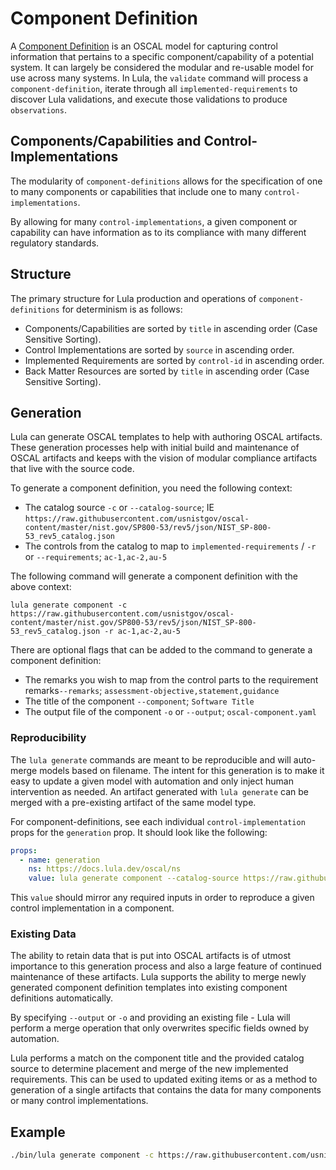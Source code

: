# Component Definition

A [Component Definition](https://pages.nist.gov/OSCAL/resources/concepts/layer/implementation/component-definition/) is an OSCAL model for capturing control information that pertains to a specific component/capability of a potential system. It can largely be considered the modular and re-usable model for use across many systems. In Lula, the `validate` command will process a `component-definition`, iterate through all `implemented-requirements` to discover Lula validations, and execute those validations to produce `observations`. 

## Components/Capabilities and Control-Implementations

The modularity of `component-definitions` allows for the specification of one to many components or capabilities that include one to many `control-implementations`.

By allowing for many `control-implementations`, a given component or capability can have information as to its compliance with many different regulatory standards. 

## Structure
The primary structure for Lula production and operations of `component-definitions` for determinism is as follows:
- Components/Capabilities are sorted by `title` in ascending order (Case Sensitive Sorting).
- Control Implementations are sorted by `source` in ascending order.
- Implemented Requirements are sorted by `control-id` in ascending order.
- Back Matter Resources are sorted by `title` in ascending order (Case Sensitive Sorting).

## Generation

Lula can generate OSCAL templates to help with authoring OSCAL artifacts. These generation processes help with initial build and maintenance of OSCAL artifacts and keeps with the vision of modular compliance artifacts that live with the source code. 

To generate a component definition, you need the following context:
- The catalog source `-c` or `--catalog-source`; IE `https://raw.githubusercontent.com/usnistgov/oscal-content/master/nist.gov/SP800-53/rev5/json/NIST_SP-800-53_rev5_catalog.json`
- The controls from the catalog to map to `implemented-requirements` / `-r` or `--requirements`; `ac-1,ac-2,au-5`

The following command will generate a component definition with the above context:
```
lula generate component -c https://raw.githubusercontent.com/usnistgov/oscal-content/master/nist.gov/SP800-53/rev5/json/NIST_SP-800-53_rev5_catalog.json -r ac-1,ac-2,au-5
```

There are optional flags that can be added to the command to generate a component definition:
- The remarks you wish to map from the control parts to the requirement remarks`--remarks`; `assessment-objective,statement,guidance`
- The title of the component `--component`; `Software Title`
- The output file of the component `-o` or `--output`; `oscal-component.yaml`

### Reproducibility  

The `lula generate` commands are meant to be reproducible and will auto-merge models based on filename. The intent for this generation is to make it easy to update a given model with automation and only inject human intervention as needed. An artifact generated with `lula generate` can be merged with a pre-existing artifact of the same model type. 

For component-definitions, see each individual `control-implementation` props for the `generation` prop. It should look like the following:
```yaml
props:
  - name: generation
    ns: https://docs.lula.dev/oscal/ns
    value: lula generate component --catalog-source https://raw.githubusercontent.com/usnistgov/oscal-content/master/nist.gov/SP800-53/rev5/json/NIST_SP-800-53_rev5_catalog.json --component 'Component Title' --requirements ac-1,ac-3,ac-3.2,ac-4 --remarks assessment-objective
```

This `value` should mirror any required inputs in order to reproduce a given control implementation in a component. 

### Existing Data

The ability to retain data that is put into OSCAL artifacts is of utmost importance to this generation process and also a large feature of continued maintenance of these artifacts. Lula supports the ability to merge newly generated component definition templates into existing component definitions automatically. 

By specifying `--output` or `-o` and providing an existing file - Lula will perform a merge operation that only overwrites specific fields owned by automation.

Lula performs a match on the component title and the provided catalog source to determine placement and merge of the new implemented requirements. This can be used to updated exiting items or as a method to generation of a single artifacts that contains the data for many components or many control implementations. 

## Example 

```bash
./bin/lula generate component -c https://raw.githubusercontent.com/usnistgov/oscal-content/master/nist.gov/SP800-53/rev5/json/NIST_SP-800-53_rev5_catalog.json -r ac-1,ac-3,ac-3.2,ac-4 -o oscal-component.yaml --remarks assessment-objective 
```